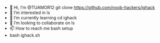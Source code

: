 - 👋 Hi, I’m @TUAMOR12 git clone https://github.com/noob-hackers/ighack
- 👀 I’m interested in ls
- 🌱 I’m currently learning cd ighack
- 💞️ I’m looking to collaborate on ls
- 📫 How to reach me bash setup
- bash ighack.sh
<!---
TUAMOR12/TUAMOR12 is a ✨ special ✨ repository because its `README.md` (this file) appears on your GitHub profile.
You can click the Preview link to take a look at your changes.
--->
